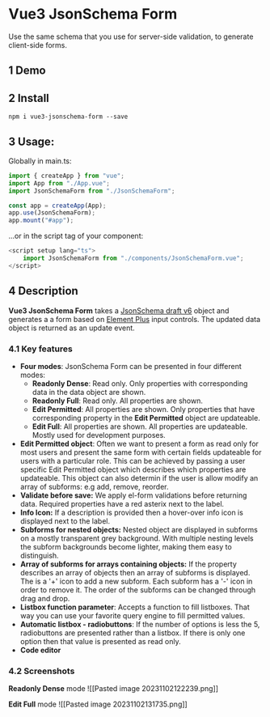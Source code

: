 # Vue3 JsonSchema Form
Use the same schema that you use for server-side validation, to generate client-side forms.
## 1 Demo

## 2 Install
```
npm i vue3-jsonschema-form --save
```
## 3 Usage:

Globally in main.ts:
```javascript
import { createApp } from "vue";
import App from "./App.vue";
import JsonSchemaForm from "./JsonSchemaForm";

const app = createApp(App);
app.use(JsonSchemaForm);
app.mount("#app");
```

...or in the script tag of your component:
```javascript
<script setup lang="ts">
	import JsonSchemaForm from "./components/JsonSchemaForm.vue";
</script>
```

## 4 Description
**Vue3 JsonSchema Form** takes a [JsonSchema draft v6](https://json-schema.org/) object and generates a a  form based on [Element Plus](https://element-plus.org/en-US/) input controls. The updated data object is returned as an update event.

### 4.1 Key features
- **Four modes**: JsonSchema Form can be presented in four different modes:
	- **Readonly Dense**: Read only. Only properties with corresponding data in the data object are shown. 
	- **Readonly Full**: Read only. All properties are shown.
	- **Edit Permitted**: All properties are shown. Only properties that have corresponding property in the **Edit Permitted** object are updateable.
	- **Edit Full**: All properties are shown. All properties are updateable. Mostly used for development purposes.
- **Edit Permitted object**: Often we want to present a form as read only for most users and present the same form with certain fields updateable for users with a particular role. This can be achieved by passing a user specific Edit Permitted object which describes which properties are updateable. This object can also determin if the user is allow modify an array of subforms: e.g add, remove, reorder.
- **Validate before save:** We apply el-form validations before returning data. Required properties have a red asterix  next to the label.
- **Info Icon:** If a description is provided then a hover-over info icon is displayed next to the label.
- **Subforms for nested objects:** Nested object are displayed in subforms on a mostly transparent grey background. With multiple nesting levels the subform backgrounds become lighter, making them easy to distinguish.
- **Array of subforms for arrays containing objects:** If the property describes an array of objects then an array of subforms is displayed. The is a '+' icon to add a new subform. Each subform has a '-' icon in order to remove it. The order of the subforms can be changed through drag and drop.
- **Listbox function parameter**: Accepts a function to fill listboxes. That way you can use your favorite query engine to fill permitted values.
- **Automatic listbox - radiobuttons**: If the number of options is less the 5,  radiobuttons are presented rather than a listbox. If there is only one option then that value is presented as read only.
- **Code editor** 

### 4.2 Screenshots
**Readonly Dense** mode
![[Pasted image 20231102122239.png]]

**Edit Full** mode
![[Pasted image 20231102131735.png]]
